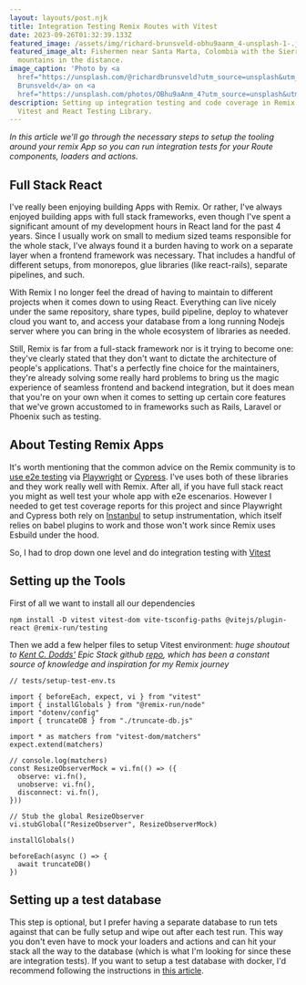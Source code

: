 ```yaml
---
layout: layouts/post.njk
title: Integration Testing Remix Routes with Vitest
date: 2023-09-26T01:32:39.133Z
featured_image: /assets/img/richard-brunsveld-obhu9aanm_4-unsplash-1-.jpg
featured_image_alt: Fishermen near Santa Marta, Colombia with the Sierra Nevada
  mountains in the distance.
image_caption: 'Photo by <a
  href="https://unsplash.com/@richardbrunsveld?utm_source=unsplash&utm_medium=referral&utm_content=creditCopyText">Richard
  Brunsveld</a> on <a
  href="https://unsplash.com/photos/OBhu9aAnm_4?utm_source=unsplash&utm_medium=referral&utm_content=creditCopyText">Unsplash</a>   '
description: Setting up integration testing and code coverage in Remix with
  Vitest and React Testing Library.
---
```

*In this article we'll go through the necessary steps to setup the tooling around your remix App so you can run integration tests for your Route components, loaders and actions.*

## Full Stack React

I've really been enjoying building Apps with Remix. Or rather, I've always enjoyed building apps with full stack frameworks, even though I've spent a significant amount of my development hours in React land for the past 4 years. Since I usually work on small to medium sized teams responsible for the whole stack, I've always found it a burden having to work on a separate layer when a frontend framework was necessary. That includes a handful of different setups, from monorepos, glue libraries (like react-rails), separate pipelines, and such.

With Remix I no longer feel the dread of having to maintain to different projects when it comes down to using React. Everything can live nicely under the same repository, share types, build pipeline, deploy to whatever cloud you want to, and access your database from a long running Nodejs server where you can bring in the whole ecosystem of libraries as needed.

Still, Remix is far from a full-stack framework nor is it trying to become one: they've clearly stated that they don't want to dictate the architecture of people's applications. That's a perfectly fine choice for the maintainers, they're already solving some really hard problems to bring us the magic experience of seamless frontend and backend integration, but it does mean that you're on your own when it comes to setting up certain core features that we've grown accustomed to in frameworks such as Rails, Laravel or Phoenix such as testing.

## About Testing Remix Apps

It's worth mentioning that the common advice on the Remix community is to [use e2e testing](https://github.com/remix-run/remix/discussions/993#discussioncomment-1792350) via [Playwright](https://playwright.dev/) or [Cypress](https://www.cypress.io/). I've uses both of these libraries and they work really well with Remix. After all, if you have full stack react you might as well test your whole app with e2e escenarios. However I needed to get test coverage reports for this project and since Playwright and Cypress both rely on [Instanbul](https://istanbul.js.org/) to setup instrumentation, which itself relies on babel plugins to work and those won't work since Remix uses Esbuild under the hood. 

So, I had to drop down one level and do integration testing with [Vitest](https://vitest.dev/)

## Setting up the Tools

First of all we want to install all our dependencies

```shell
npm install -D vitest vitest-dom vite-tsconfig-paths @vitejs/plugin-react @remix-run/testing
```

Then we add a few helper files to setup Vitest environment: *huge shoutout to [Kent C. Dodds'](https://twitter.com/kentcdodds) Epic Stack github [repo](https://github.com/epicweb-dev/epic-stack), which has been a constant source of knowledge and inspiration for my Remix journey*

```shell
// tests/setup-test-env.ts

import { beforeEach, expect, vi } from "vitest"
import { installGlobals } from "@remix-run/node"
import "dotenv/config"
import { truncateDB } from "./truncate-db.js"

import * as matchers from "vitest-dom/matchers"
expect.extend(matchers)

// console.log(matchers)
const ResizeObserverMock = vi.fn(() => ({
  observe: vi.fn(),
  unobserve: vi.fn(),
  disconnect: vi.fn(),
}))

// Stub the global ResizeObserver
vi.stubGlobal("ResizeObserver", ResizeObserverMock)

installGlobals()

beforeEach(async () => {
  await truncateDB()
})
```

## Setting up a test database

This step is optional, but I prefer having a separate database to run tets against that can be fully setup and wipe out after each test run. This way you don't even have to mock your loaders and actions and can hit your stack all the way to the database (which is what I'm looking for since these are integration tests). If you want to setup a test database with docker, I'd recommend following the instructions in [this article](https://www.simplethread.com/isolated-integration-testing-with-remix-vitest-and-prisma/).
